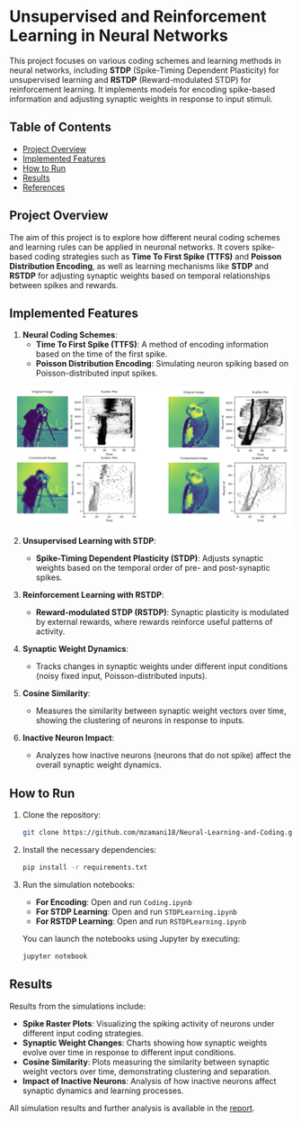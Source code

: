 # Unsupervised and Reinforcement Learning in Neural Networks

This project focuses on various coding schemes and learning methods in neural networks, including **STDP** (Spike-Timing Dependent Plasticity) for unsupervised learning and **RSTDP** (Reward-modulated STDP) for reinforcement learning. It implements models for encoding spike-based information and adjusting synaptic weights in response to input stimuli.

## Table of Contents
- [Project Overview](#project-overview)
- [Implemented Features](#implemented-features)
- [How to Run](#how-to-run)
- [Results](#results)
- [References](#references)

## Project Overview
The aim of this project is to explore how different neural coding schemes and learning rules can be applied in neuronal networks. It covers spike-based coding strategies such as **Time To First Spike (TTFS)** and **Poisson Distribution Encoding**, as well as learning mechanisms like **STDP** and **RSTDP** for adjusting synaptic weights based on temporal relationships between spikes and rewards.

## Implemented Features
1. **Neural Coding Schemes**:
   - **Time To First Spike (TTFS)**: A method of encoding information based on the time of the first spike.
   - **Poisson Distribution Encoding**: Simulating neuron spiking based on Poisson-distributed input spikes.
   
<p align="center">
  <img src="./Report/Figs/coding-pic.png" alt="description" width="550"/>
</p>

2. **Unsupervised Learning with STDP**:
   - **Spike-Timing Dependent Plasticity (STDP)**: Adjusts synaptic weights based on the temporal order of pre- and post-synaptic spikes.
   
3. **Reinforcement Learning with RSTDP**:
   - **Reward-modulated STDP (RSTDP)**: Synaptic plasticity is modulated by external rewards, where rewards reinforce useful patterns of activity.

4. **Synaptic Weight Dynamics**:
   - Tracks changes in synaptic weights under different input conditions (noisy fixed input, Poisson-distributed inputs).

5. **Cosine Similarity**:
   - Measures the similarity between synaptic weight vectors over time, showing the clustering of neurons in response to inputs.

6. **Inactive Neuron Impact**:
   - Analyzes how inactive neurons (neurons that do not spike) affect the overall synaptic weight dynamics.

## How to Run
1. Clone the repository:
   ```bash
   git clone https://github.com/mzamani18/Neural-Learning-and-Coding.git
2. Install the necessary dependencies:
   ```bash
   pip install -r requirements.txt
3. Run the simulation notebooks:
   - **For Encoding**: Open and run `Coding.ipynb`
   - **For STDP Learning**: Open and run `STDPLearning.ipynb`
   - **For RSTDP Learning**: Open and run `RSTDPLearning.ipynb`

   You can launch the notebooks using Jupyter by executing:
   ```bash
   jupyter notebook

## Results
Results from the simulations include:
- **Spike Raster Plots**: Visualizing the spiking activity of neurons under different input coding strategies.
- **Synaptic Weight Changes**: Charts showing how synaptic weights evolve over time in response to different input conditions.
- **Cosine Similarity**: Plots measuring the similarity between synaptic weight vectors over time, demonstrating clustering and separation.
- **Impact of Inactive Neurons**: Analysis of how inactive neurons affect synaptic dynamics and learning processes.

All simulation results and further analysis is available in the [report](./Report/Report-p03.pdf).
